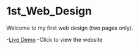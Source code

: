 # 1st_Web_Design
 Welcome to my first web design (two pages only).

-[Live Demo](https://sirbarson.github.io/1st_Web_Design/)
-Click to view the website



